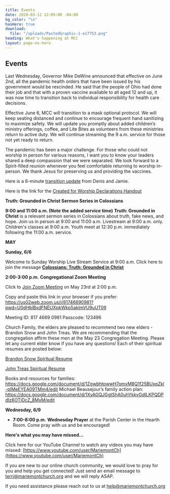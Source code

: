 ```yaml
---
title: Events
date: 2020-03-12 12:09:00 -04:00
bg_color: "\n"
hasHero: true
download:
  file: "/uploads/PastedGraphic-1-e17753.png"
heading: What's happening at MCC
layout: page-no-hero
---
```


## Events

Last Wednesday, Governor Mike DeWine announced that effective on June 2nd, all the pandemic health orders that have been issued by his government would be rescinded. He said that the people of Ohio had done their job and that with a proven vaccine available to all aged 12 and up, it was now time to transition back to individual responsibility for health care decisions.

Effective June 6, MCC will transition to a mask optional protocol. We will keep seating distanced and continue to encourage frequent hand sanitizing to maximize safety. We will update you promptly about added children’s ministry offerings, coffee, and Lite Bites as volunteers from these ministries return to active duty. We will continue streaming the 9 a.m. service for those not yet ready to return.

The pandemic has been a major challenge. For those who could not worship in person for various reasons, I want you to know your leaders shared a deep compassion that we were separated. We look forward to a Spirit-filled reunion whenever you feel comfortable returning to worship in-person. We thank Jesus for preserving us and providing the vaccines.

Here is a 6-minute [transition update](https://youtu.be/gadUQC0MWII) from Denis and Jamie.

Here is the link for the [Created for Worship Declarations Handout](https://drive.google.com/file/d/1bCTQeDUK1bBI30rwqdyiVlecur89yNSl/view?usp=sharing)

**Truth: Grounded in Christ Sermon Series in Colossians** 

**9:00 and 11:00 a.m. (Note the added service time)** 
**Truth: Grounded in Christ** is a relevant sermon series in Colossians about truth, fake news, and hope. Join us in person at 9:00 and 11:00 a.m. Livestream at 9:00 a.m. only. Children's classes at 9:00 a.m. Youth meet at 12:30 p.m. immediately following the 11:00 a.m. service.

**MAY**

**Sunday, 6/6**

Welcome to Sunday Worship Live Stream Service at 9:00 a.m. Click here to join the message **[Colossians: Truth: Grounded in Christ](https://youtu.be/-SS_YATgJkg)**

**2:00-3:00 p.m.** **Congregational Zoom Meeting**

Click to [Join Zoom Meeting](https://us02web.zoom.us/j/81746690981?pwd=U0dHblBxdFNEUXpkWkp5aklmVU9uUT09) on May 23rd at 2:00 p.m.

Copy and paste this link in your browser if you prefer:
https://us02web.zoom.us/j/81746690981?pwd=U0dHblBxdFNEUXpkWkp5aklmVU9uUT09

Meeting ID: 817 4669 0981
Passcode: 123496

Church Family, the elders are pleased to recommend two new elders - Brandon Snow and John Treas. We are recommending that the congregation affirm these men at the May 23 Congregation Meeting. Please let any current elder know if you have any questions! Each of their spiritual resumes are posted below:

[Brandon Snow Spiritual Resume](https://docs.google.com/document/d/1biVEFqFgNCpZP7oNQw7MuQtKBA--X_o5/edit)

[John Treas Spiritual Resume](https://docs.google.com/document/d/1MVUeJcT7bnvHUyrREoXdsvm3Sw-f8xK3/edit)

Books and resources for families: https://docs.google.com/document/d/1ZgwbhtpwwH7omxM8Q1f25BUxpZkl-pIMeEYEA09TMm4/edit                                                                                                                                                                      Michael Beausejour’s family action plan: https://docs.google.com/document/d/1XyAGQJGgtShA0uhYkkvGdILKPQDPdIz6OTjDcZ_8MxM/edit

**Wednesday, 6/9**

* **7:00-8:00 p.m.** **Wednesday Prayer** at the Parish Center in the Hearth Room. Come pray with us and be encouraged!

**Here's what you may have missed...**

Click here for our YouTube Channel to watch any videos you may have missed:
[https://www.youtube.com/user/MariemontCh](https://www.youtube.com/user/MariemontCh)

If you are new to our online church community, we would love to pray for you and help you get connected! Just send an email message to [terri@mariemontchurch.org](http://terri@mariemontchurch.org) and we will reply ASAP.

If you need assistance please reach out to us at [help@mariemontchurch.org](http://help@mariemontchurch.org)


